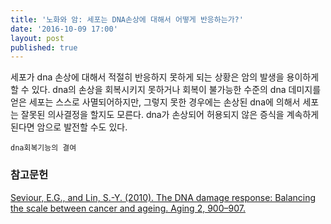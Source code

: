 ```yaml
---
title: '노화와 암: 세포는 DNA손상에 대해서 어떻게 반응하는가?'
date: '2016-10-09 17:00'
layout: post
published: true
---
```


세포가 dna 손상에 대해서 적절히 반응하지 못하게 되는 상황은 암의 발생을 용이하게 할 수 있다. dna의 손상을 회복시키지 못하거나 회복이 불가능한 수준의 dna 데미지를 얻은 세포는 스스로 사멸되어하지만, 그렇지 못한 경우에는 손상된 dna에 의해서 세포는 잘못된 의사결정을 할지도 모른다. dna가 손상되어 허용되지 않은 증식을 계속하게 된다면 암으로 발전할 수도 있다.

`dna회복기능의 결여`


### 참고문헌
[Seviour, E.G., and Lin, S.-Y. (2010). The DNA damage response: Balancing the scale between cancer and ageing. Aging 2, 900–907.](https://www.dropbox.com/s/u8xcna8t0qq5jdq/Seviour%20%EA%B7%B8%EB%A6%AC%EA%B3%A0%20Lin%20-%202010%20-%20The%20DNA%20damage%20response%20Balancing%20the%20scale%20betwe.pdf?dl=0)



